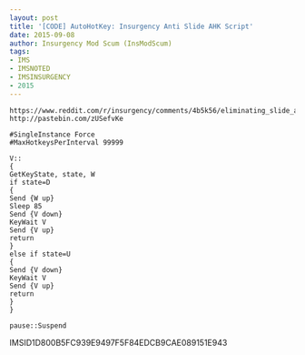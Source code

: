 ```yaml
---
layout: post
title: '[CODE] AutoHotKey: Insurgency Anti Slide AHK Script'
date: 2015-09-08
author: Insurgency Mod Scum (InsModScum)
tags:
- IMS
- IMSNOTED
- IMSINSURGENCY
- 2015
---
```


```
https://www.reddit.com/r/insurgency/comments/4b5k56/eliminating_slide_autohotkey
http://pastebin.com/zUSefvKe
```

```
#SingleInstance Force
#MaxHotkeysPerInterval 99999

V::
{
GetKeyState, state, W
if state=D
{
Send {W up}
Sleep 85
Send {V down}
KeyWait V
Send {V up}
return
}
else if state=U
{
Send {V down}
KeyWait V
Send {V up}
return
}
}

pause::Suspend
```

IMSID1D800B5FC939E9497F5F84EDCB9CAE089151E943